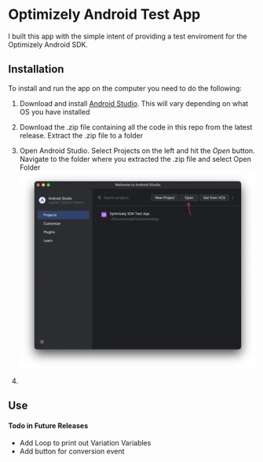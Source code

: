 # Optimizely Android Test App

I built this app with the simple intent of providing a test enviroment for the Optimizely Android SDK.

## Installation

To install and run the app on the computer you need to do the following:

1. Download and install [Android Studio](https://developer.android.com/studio). This will vary depending on what OS you have installed
2. Download the .zip file containing all the code in this repo from the latest release. Extract the .zip file to a folder
3. Open Android Studio. Select Projects on the left and hit the *Open* button. Navigate to the folder where you extracted the .zip file and select Open Folder
![Step 3 Image](https://github.com/grantmatthews18/OptiAndroidApp/blob/main/images/step3.png?raw=true)

4. 

## Use


#### Todo in Future Releases

* Add Loop to print out Variation Variables
* Add button for conversion event
